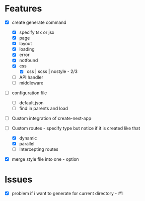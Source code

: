 # Features

- [x] create generate command

  - [x] specify tsx or jsx
  - [x] page
  - [x] layout
  - [x] loading
  - [x] error
  - [x] notfound
  - [x] css
    - [x] css | scss | nostyle - 2/3
  - [ ] API handler
  - [ ] middleware

- [ ] configuration file
  - [ ] default.json
  - [ ] find in parents and load
- [ ] Custom integration of create-next-app
- [ ] Custom routes - specify type but notice if it is created like that
  - [x] dynamic
  - [x] parallel
  - [ ] Intercepting routes
- [x] merge style file into one - option

# Issues

- [x] problem if i want to generate for current directory - #1
